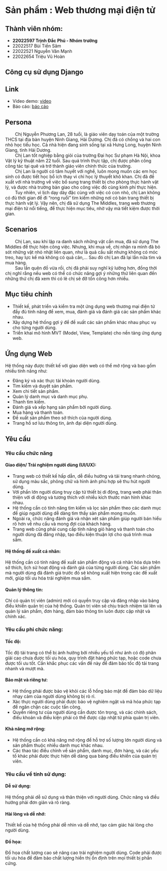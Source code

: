 # Sản phẩm : Web thương mại điện tử

## Thành viên nhóm:
- **22022597 Trịnh Đắc Phú - Nhóm trưởng**
- 22022517 Bùi Tiến Sâm
- 22022521 Nguyễn Văn Mạnh
- 22022654 Triệu Vũ Hoàn

## Công cụ sử dụng Django

## Link
- Video demo: [video](https://drive.google.com/file/d/10ZV4tXUm88zy8SAAzgruWQo2whQbslzL/view?usp=sharing)
- Báo cáo: [báo cáo](https://drive.google.com/file/d/1oRyHPW_hGnAgQ1IaFqH2DBp2Pbvus4_6/view?usp=sharing)

## Persona
&nbsp;&nbsp;&nbsp;&nbsp;&nbsp;&nbsp;&nbsp;&nbsp;Chị Nguyễn Phương Lan, 28 tuổi, là giáo viên dạy toán của một trường THCS tại địa bàn huyện Ninh Giang, Hải Dương. Chị đã có chồng và hai con nhỏ học tiểu học. Cả nhà hiện đang sinh sống tại xã Hưng Long, huyện Ninh Giang, tỉnh Hải Dương.\
&nbsp;&nbsp;&nbsp;&nbsp;&nbsp;&nbsp;&nbsp;&nbsp;Chị Lan tốt nghiệp bằng giỏi của trường Đại học Sư phạm Hà Nội, khoa Vật lý kỹ thuật năm 22 tuổi. Sau quá trình thực tập, chị được phân công công tác tại quê và trở thành giáo viên chính thức của trường.\
&nbsp;&nbsp;&nbsp;&nbsp;&nbsp;&nbsp;&nbsp;&nbsp;Chị Lan là người có tâm huyết với nghề, luôn mong muốn các em học sinh có được tiết học bổ ích thay vì chỉ học lý thuyết khô khan. Chị đã đề xuất với nhà trường về việc bổ sung trang thiết bị cho phòng thực hành vật lý, và được nhà trường bàn giao cho công việc đó cùng kinh phí thực hiện.\
&nbsp;&nbsp;&nbsp;&nbsp;&nbsp;&nbsp;&nbsp;&nbsp;Tuy nhiên, vì lịch dạy dày đặc cùng với việc có con nhỏ, chị Lan không có đủ thời gian để đi “rong ruổi” tìm kiếm những nơi có bán trang thiết bị thực hành vật lý. Vậy nên, chị đã sử dụng The Middles, trang web thương mại điện tử nổi tiếng, để thực hiện mục tiêu, nhờ vậy mà tiết kiệm được thời gian.

## Scenarios
&nbsp;&nbsp;&nbsp;&nbsp;&nbsp;&nbsp;&nbsp;&nbsp;Chị Lan, sau khi lập ra danh sách những vật cần mua, đã sử dụng The Middles để thực hiện công việc. Nhưng, khi mua về, chị nhận ra mình đã bỏ sót những vật nhỏ nhặt liên quan, như là quả cầu sắt nhưng không có móc treo, hay lực kế mà không có quả cân,... Sau đó chị Lan đã lại lần nữa tìm và mua hàng.\
&nbsp;&nbsp;&nbsp;&nbsp;&nbsp;&nbsp;&nbsp;&nbsp;Sau lần quên đồ vừa rồi, chị đã phải suy nghĩ kỹ lưỡng hơn, đồng thời chị nghĩ rằng nếu web có thể có chức năng gợi ý những thứ liên quan đến những thứ chị đã xem thì có lẽ chị sẽ đỡ tốn công hơn nhiều.

## Mục tiêu chính
- Thiết kế, phát triển và kiểm tra một ứng dụng web thương mại điện tử đầy đủ tính năng để xem, mua, đánh giá và đánh giá các sản phẩm khác nhau.
- Xây dựng hệ thống gợi ý để đề xuất các sản phẩm khác nhau phục vụ cho từng người dùng.
- Triển khai mô hình MVT (Model, View, Template) cho nền tảng ứng dụng web.

## Ứng dụng Web
Hệ thống này được thiết kế với giao diện web có thể mở rộng và bao gồm nhiều tính năng như:
- Đăng ký và xác thực tài khoản người dùng.
- Tìm kiếm và duyệt sản phẩm.
- Xem chi tiết sản phẩm.
- Quản lý danh mục và danh mục phụ.
- Thanh tìm kiếm.
- Đánh giá và xếp hạng sản phẩm bởi người dùng.
- Mua hàng và thanh toán.
- Đề xuất sản phẩm theo sở thích của người dùng.
- Trang hồ sơ lưu thông tin, ảnh đại diện người dùng.

## Yêu cầu
### Yêu cầu chức năng
#### Giao diện/ Trải nghiệm người dùng (UI/UX):
- Trang web có thiết kế hấp dẫn, dễ điều hướng và tải trang nhanh chóng, sử dụng màu sắc, phông chữ và hình ảnh phù hợp sẽ thu hút người dùng.
- Với phần lớn người dùng truy cập từ thiết bị di động, trang web phải thân thiện với di động và tương thích với nhiều kích thước màn hình khác nhau.
- Hệ thống cần có tính năng tìm kiếm và lọc sản phẩm theo các danh mục để giúp người dùng dễ dàng tìm thấy sản phẩm mong muốn.
- Ngoài ra, chức năng đánh giá và nhận xét sản phẩm giúp người bán hiểu rõ hơn về nhu cầu và mong đợi của khách hàng.
- Trang web cũng phải cung cấp tính năng giỏ hàng và thanh toán cho người dùng đã đăng nhập, tạo điều kiện thuận lợi cho quá trình mua sắm.
#### Hệ thống đề xuất cá nhân:
Hệ thống cần có tính năng đề xuất sản phẩm động và cá nhân hóa dựa trên sở thích, lịch sử hoạt động và đánh giá của từng người dùng. Các sản phẩm mà người dùng đã đánh giá trước đó sẽ không xuất hiện trong các đề xuất mới, giúp tối ưu hóa trải nghiệm mua sắm.
#### Quản lý thông tin:
Chỉ có quản trị viên (admin) mới có quyền truy cập và đăng nhập vào bảng điều khiển quản trị của hệ thống. Quản trị viên sẽ chịu trách nhiệm tải lên và quản lý sản phẩm, đơn hàng, đảm bảo thông tin luôn được cập nhật và chính xác.
### Yêu cầu phi chức năng:
#### Tốc độ:
Tốc độ tải trang có thể bị ảnh hưởng bởi nhiều yếu tố như ảnh có độ phân giải cao chưa được tối ưu hóa, quy trình đặt hàng phức tạp, hoặc code chưa được tối ưu tốt. Cần khắc phục các vấn đề này để đảm bảo tốc độ tải trang nhanh và mượt mà.
#### Bảo mật và riêng tư:
- Hệ thống phải được bảo vệ khỏi các lỗ hổng bảo mật để đảm bảo dữ liệu nhạy cảm của người dùng không bị rò rỉ.
- Xác thực người dùng phải được bảo vệ nghiêm ngặt và mã hóa phức tạp để ngăn chặn các cuộc tấn công.
- Quyền riêng tư của người dùng cần được tôn trọng, và các chính sách, điều khoản và điều kiện phải có thể được cập nhật từ phía quản trị viên.
#### Khả năng mở rộng:
- Hệ thống cần có khả năng mở rộng để hỗ trợ số lượng lớn người dùng và sản phẩm thuộc nhiều danh mục khác nhau.
- Các thao tác điều chỉnh về sản phẩm, danh mục, đơn hàng, và các yếu tố khác phải được thực hiện dễ dàng qua bảng điều khiển của quản trị viên.
### Yêu cầu về tính sử dụng:
#### Dễ sử dụng:
Hệ thống phải dễ sử dụng và thân thiện với người dùng. Chức năng và điều hướng phải đơn giản và rõ ràng.
#### Hài lòng và dễ nhớ:
Thiết kế của hệ thống phải dễ nhìn và dễ nhớ, tạo cảm giác hài lòng cho người dùng.
#### Đồ họa:
Đồ họa chất lượng cao sẽ nâng cao trải nghiệm người dùng. Code phải được tối ưu hóa để đảm bảo chất lượng hiển thị ổn định trên mọi thiết bị phần cứng.
